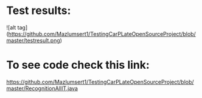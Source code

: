 
# Test results:

![alt tag] (https://github.com/Mazlumsert1/TestingCarPLateOpenSourceProject/blob/master/testresult.png)


# To see code check this link:
https://github.com/Mazlumsert1/TestingCarPLateOpenSourceProject/blob/master/RecognitionAllIT.java
